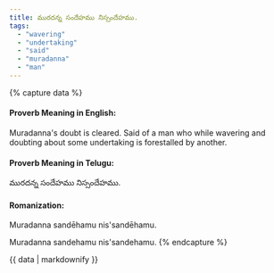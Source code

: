 ```yaml
---
title: మురదన్న సందేహము నిస్సందేహము.
tags:
  - "wavering"
  - "undertaking"
  - "said"
  - "muradanna"
  - "man"
---
```


{% capture data %}
#### Proverb Meaning in English:
Muradanna's doubt is cleared.
Said of a man who while wavering and doubting about some undertaking is forestalled by another.

#### Proverb Meaning in Telugu:
మురదన్న సందేహము నిస్సందేహము.

#### Romanization:
Muradanna sandēhamu nis'sandēhamu.

Muradanna sandehamu nis'sandehamu.
{% endcapture %}

{{ data | markdownify }}

